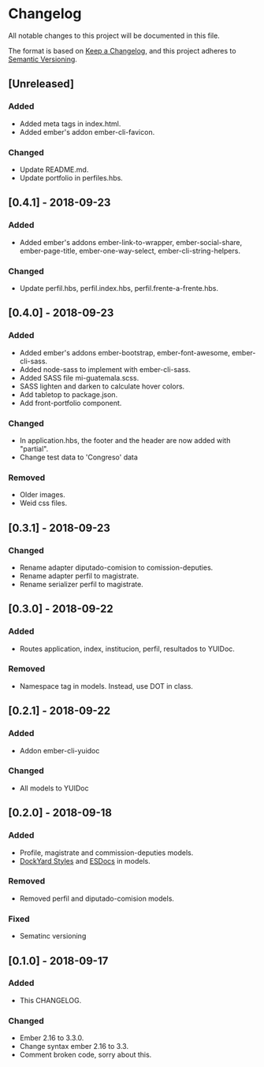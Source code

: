 # Changelog
All notable changes to this project will be documented in this file.

The format is based on [Keep a Changelog](https://keepachangelog.com/en/1.0.0/),
and this project adheres to [Semantic Versioning](https://semver.org/spec/v2.0.0.html).

## [Unreleased]
### Added
- Added meta tags in index.html.
- Added ember's addon ember-cli-favicon.

### Changed
- Update README.md.
- Update portfolio in perfiles.hbs.

## [0.4.1] - 2018-09-23
### Added
- Added ember's addons ember-link-to-wrapper, ember-social-share, ember-page-title, ember-one-way-select, ember-cli-string-helpers.

### Changed
- Update perfil.hbs, perfil.index.hbs, perfil.frente-a-frente.hbs.

## [0.4.0] - 2018-09-23
### Added
- Added ember's addons ember-bootstrap, ember-font-awesome, ember-cli-sass.
- Added node-sass to implement with ember-cli-sass.
- Added SASS file mi-guatemala.scss.
- SASS lighten and darken to calculate hover colors.
- Add tabletop to package.json.
- Add front-portfolio component.

### Changed
- In application.hbs, the footer and the header are now added with "partial".
- Change test data to 'Congreso' data

### Removed
- Older images.
- Weid css files.


## [0.3.1] - 2018-09-23
### Changed
- Rename adapter diputado-comision to comission-deputies.
- Rename adapter perfil to magistrate.
- Rename serializer perfil to magistrate.

## [0.3.0] - 2018-09-22
### Added
- Routes application, index, institucion, perfil, resultados to YUIDoc.

### Removed
- Namespace tag in models. Instead, use DOT in class.

## [0.2.1] - 2018-09-22
### Added
- Addon ember-cli-yuidoc

### Changed
- All models to YUIDoc

## [0.2.0] - 2018-09-18
### Added
- Profile, magistrate and commission-deputies models.
- [DockYard Styles](https://github.com/DockYard/styleguides/tree/master/engineering) and [ESDocs](https://esdoc.org/manual/tags.html)  in models.

### Removed
- Removed perfil and diputado-comision models.

### Fixed
- Sematinc versioning

## [0.1.0] - 2018-09-17
### Added
- This CHANGELOG.

### Changed
- Ember 2.16 to 3.3.0.
- Change syntax ember 2.16 to 3.3.
- Comment broken code, sorry about this.
